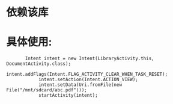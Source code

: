 # 依赖该库   

# 具体使用:
           Intent intent = new Intent(LibraryActivity.this, DocumentActivity.class);
                intent.addFlags(Intent.FLAG_ACTIVITY_CLEAR_WHEN_TASK_RESET);
                intent.setAction(Intent.ACTION_VIEW);
                intent.setData(Uri.fromFile(new File("/mnt/sdcard/abc.pdf")));
                startActivity(intent);

